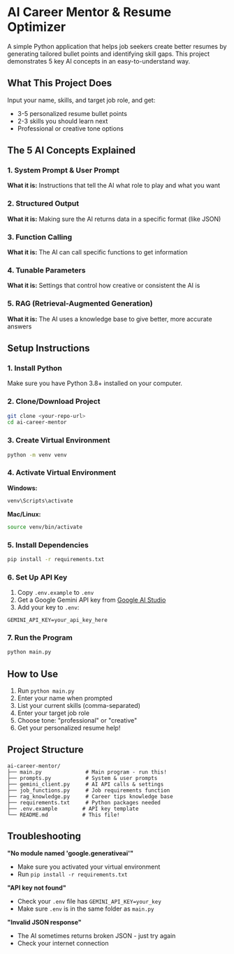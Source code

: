 # AI Career Mentor & Resume Optimizer

A simple Python application that helps job seekers create better resumes by generating tailored bullet points and identifying skill gaps. This project demonstrates 5 key AI concepts in an easy-to-understand way.

## What This Project Does

Input your name, skills, and target job role, and get:
- 3-5 personalized resume bullet points
- 2-3 skills you should learn next
- Professional or creative tone options

## The 5 AI Concepts Explained

### 1. System Prompt & User Prompt
**What it is:** Instructions that tell the AI what role to play and what you want

### 2. Structured Output
**What it is:** Making sure the AI returns data in a specific format (like JSON)

### 3. Function Calling
**What it is:** The AI can call specific functions to get information

### 4. Tunable Parameters
**What it is:** Settings that control how creative or consistent the AI is

### 5. RAG (Retrieval-Augmented Generation)
**What it is:** The AI uses a knowledge base to give better, more accurate answers

## Setup Instructions

### 1. Install Python
Make sure you have Python 3.8+ installed on your computer.

### 2. Clone/Download Project
```bash
git clone <your-repo-url>
cd ai-career-mentor
```

### 3. Create Virtual Environment
```bash
python -m venv venv
```

### 4. Activate Virtual Environment
**Windows:**
```bash
venv\Scripts\activate
```

**Mac/Linux:**
```bash
source venv/bin/activate
```

### 5. Install Dependencies
```bash
pip install -r requirements.txt
```

### 6. Set Up API Key
1. Copy `.env.example` to `.env`
2. Get a Google Gemini API key from [Google AI Studio](https://makersuite.google.com/app/apikey)
3. Add your key to `.env`:
```
GEMINI_API_KEY=your_api_key_here
```

### 7. Run the Program
```bash
python main.py
```

## How to Use

1. Run `python main.py`
2. Enter your name when prompted
3. List your current skills (comma-separated)
4. Enter your target job role
5. Choose tone: "professional" or "creative"
6. Get your personalized resume help!


## Project Structure
```
ai-career-mentor/
├── main.py              # Main program - run this!
├── prompts.py           # System & user prompts
├── gemini_client.py     # AI API calls & settings
├── job_functions.py     # Job requirements function
├── rag_knowledge.py     # Career tips knowledge base
├── requirements.txt     # Python packages needed
├── .env.example        # API key template
└── README.md           # This file!
```

## Troubleshooting

**"No module named 'google.generativeai'"**
- Make sure you activated your virtual environment
- Run `pip install -r requirements.txt`

**"API key not found"**
- Check your `.env` file has `GEMINI_API_KEY=your_key`
- Make sure `.env` is in the same folder as `main.py`

**"Invalid JSON response"**
- The AI sometimes returns broken JSON - just try again
- Check your internet connection

